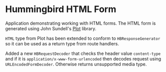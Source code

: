 # Hummingbird HTML Form

Application demonstrating working with HTML forms. The HTML form is generated using John Sundell's [Plot](https://github.com/JohnSundell/Plot) library. 

`HTML` type from Plot has been extended to conform to `HBResponseGenerator` so it can be used as a return type from route handlers.

Added a new `HBRequestDecoder` that checks the header value `content-type` and if it is `application/x-www-form-urlencoded` then decodes request using `URLEncodedFormDecoder`. Otherwise returns unsupported media type.
